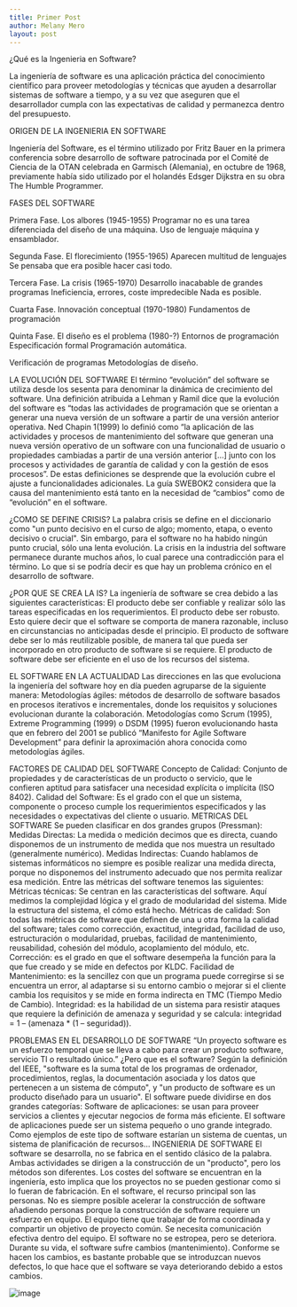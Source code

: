 ```yaml
---
title: Primer Post
author: Melany Mero 
layout: post
---
```

¿Qué es la Ingenieria en Software?

La ingeniería de software es una aplicación práctica del conocimiento científico para proveer metodologías y técnicas que ayuden a desarrollar sistemas de software a tiempo, y a su vez que aseguren que el desarrollador cumpla con las expectativas de calidad y permanezca dentro del presupuesto.


ORIGEN DE LA INGENIERIA EN SOFTWARE

Ingeniería del Software, es el término utilizado por Fritz Bauer en la primera conferencia sobre desarrollo de software patrocinada por el Comité de Ciencia de la OTAN celebrada en Garmisch (Alemania), en octubre de 1968, previamente había sido utilizado por el holandés Edsger Dijkstra en su obra The Humble Programmer.


FASES DEL SOFTWARE 

Primera Fase. Los albores (1945-1955) Programar no es una tarea diferenciada del diseño de una máquina. Uso de lenguaje máquina y ensamblador.

Segunda Fase. El florecimiento (1955-1965) Aparecen multitud de lenguajes
Se pensaba que era posible hacer casi todo.

Tercera Fase. La crisis (1965-1970) Desarrollo inacabable de grandes programas Ineficiencia, errores, coste impredecible Nada es posible.

Cuarta Fase. Innovación conceptual (1970-1980) Fundamentos de programación

Quinta Fase. El diseño es el problema (1980-?) Entornos de programación Especificación formal Programación automática.

Verificación de programas Metodologías de diseño.

LA    EVOLUCIÓN    DEL     SOFTWARE 
 El término “evolución” del software se utiliza desde los sesenta para denominar la dinámica de crecimiento del software. 
Una definición atribuida a Lehman y Ramil dice que la evolución del software es “todas las actividades de programación que se orientan a generar una nueva versión de un software a partir de una versión anterior operativa. 
Ned Chapin 1(1999) lo definió como “la aplicación de las actividades y procesos de mantenimiento del software que generan una nueva versión operativo de un software con una funcionalidad de usuario o propiedades cambiadas a partir de una versión anterior […] junto con los procesos y actividades de garantía de calidad y con la gestión de esos procesos”. De estas definiciones se desprende que la evolución cubre el ajuste a funcionalidades adicionales. 
La guía SWEBOK2 considera que la causa del mantenimiento está tanto en la necesidad de “cambios” como de “evolución” en el software.

¿COMO    SE     DEFINE      CRISIS?
La palabra crisis se define en el diccionario como "un punto decisivo en el curso de algo; momento, etapa, o evento decisivo o crucial". Sin embargo, para el software no ha habido ningún punto crucial, sólo una lenta evolución.
La crisis en la industria del software permanece durante muchos años, lo cual parece una contradicción para el término. Lo que si se podría decir es que hay un problema crónico en el desarrollo de software.

¿POR   QUE    SE   CREA   LA    IS?
La ingeniería de software se crea debido a las siguientes características:
El producto debe ser confiable y realizar sólo las tareas especificadas en los requerimientos. 
El producto debe ser robusto. Esto quiere decir que el software se comporta de manera razonable, incluso en circunstancias no anticipadas desde el principio. 
El producto de software debe ser lo más reutilizable posible, de manera tal que pueda ser incorporado en otro producto de software si se requiere. 
El producto de software debe ser eficiente en el uso de los recursos del sistema.


EL   SOFTWARE     EN    LA    ACTUALIDAD
Las direcciones en las que evoluciona la ingeniería del software hoy en día pueden agruparse de la siguiente manera:
Metodologías ágiles: métodos de desarrollo de software basados en procesos iterativos e incrementales, donde los requisitos y soluciones evolucionan durante la colaboración.
Metodologías como Scrum (1995), Extreme Programming (1999) o DSDM (1995) fueron evolucionando hasta que en febrero del 2001 se publicó “Manifesto for Agile Software Development” para definir la aproximación ahora conocida como metodologías ágiles.
   
FACTORES   DE    CALIDAD    DEL    SOFTWARE
Concepto de Calidad: Conjunto de propiedades y de características de un producto o servicio, que le confieren aptitud para satisfacer una necesidad explícita o implícita (ISO 8402).
Calidad del Software: Es el grado con el que un sistema, componente o proceso cumple los requerimientos especificados y las necesidades o expectativas del cliente o usuario.
METRICAS    DEL     SOFTWARE
Se pueden clasificar en dos grandes grupos (Pressman):
Medidas Directas: La medida o medición decimos que es directa, cuando disponemos de un instrumento de medida que nos muestra un resultado (generalmente numérico).
Medidas Indirectas: Cuando hablamos de sistemas informáticos no siempre es posible realizar una medida directa, porque no disponemos del instrumento adecuado que nos permita realizar esa medición. 
Entre las métricas del software tenemos las siguientes:
Métricas técnicas: Se centran en las características del software. Aquí medimos la complejidad lógica y el grado de modularidad del sistema. Mide la estructura del sistema, el cómo está hecho.
Métricas de calidad: Son todas las métricas de software que definen de una u otra forma la calidad del software; tales como corrección, exactitud, integridad, facilidad de uso, estructuración o modularidad, pruebas, facilidad de mantenimiento, reusabilidad, cohesión del módulo, acoplamiento del módulo, etc.
Corrección: es el grado en que el software desempeña la función para la que fue creado y se mide en defectos por KLDC. Facilidad de Mantenimiento: es la sencillez con que un programa puede corregirse si se encuentra un error, al adaptarse si su entorno cambio o mejorar si el cliente cambia los requisitos y se mide en forma indirecta en TMC (Tiempo Medio de Cambio).
Integridad: es la habilidad de un sistema para resistir ataques que requiere la definición de amenaza y seguridad y se calcula: integridad = 1 – (amenaza * (1 – seguridad)).



PROBLEMAS EN   EL    DESARROLLO   DE    SOFTWARE
“Un proyecto software es un esfuerzo temporal que se lleva a cabo para crear un producto software, servicio TI o resultado único.”
¿Pero que es el software? 
 Según la definición del IEEE, "software es la suma total de los programas de ordenador, procedimientos, reglas, la documentación asociada y los datos que pertenecen a un sistema de cómputo", y "un producto de software es un producto diseñado para un usuario".
El software puede dividirse en dos grandes categorías: 
Software de aplicaciones: se usan para proveer servicios a clientes y ejecutar negocios de forma más eficiente. El software de aplicaciones puede ser un sistema pequeño o uno grande integrado. Como ejemplos de este tipo de software estarían un sistema de cuentas, un sistema de planificación de recursos...
INGENIERIA   DE    SOFTWARE
El software se desarrolla, no se fabrica en el sentido clásico de la palabra. Ambas actividades se dirigen a la construcción de un "producto", pero los métodos son diferentes. Los costes del software se encuentran en la ingeniería, esto implica que los proyectos no se pueden gestionar como si lo fueran de fabricación.
En el software, el recurso principal son las personas. No es siempre posible acelerar la construcción de software añadiendo personas porque la construcción de software requiere un esfuerzo en equipo. El equipo tiene que trabajar de forma coordinada y compartir un objetivo de proyecto común. Se necesita comunicación efectiva dentro del equipo.
El software no se estropea, pero se deteriora. Durante su vida, el software sufre cambios (mantenimiento). Conforme se hacen los cambios, es bastante probable que se introduzcan nuevos defectos, lo que hace que el software se vaya deteriorando debido a estos cambios.

![image](https://user-images.githubusercontent.com/57650599/71047177-c06c4f00-2108-11ea-888a-985de9bd27eb.png)
